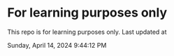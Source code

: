 # For learning purposes only
This repo is for learning purposes only.
Last updated at

Sunday, April 14, 2024 9:44:12 PM

